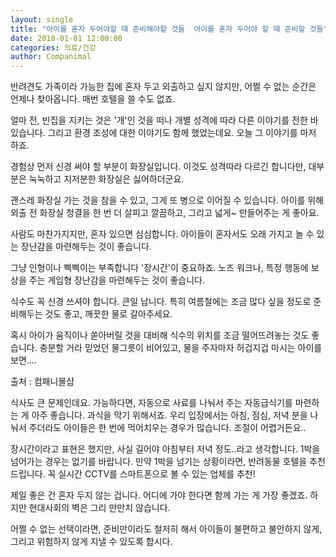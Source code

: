 ```yaml
---
layout: single
title: "아이를 혼자 두어야할 때 준비해야할 것들  아이를 혼자 두어야 할 때 준비할 것들"
date: 2018-01-01 12:00:00
categories: 의료/건강
author: Companimal
---
```


반려견도 가족이라 가능한 집에 혼자 두고 외출하고 싶지 않지만, 어쩔 수 없는 순간은 언제나 찾아옵니다. 매번 호텔을 쓸 수도 없죠.

얼마 전, 빈집을 지키는 것은 '개'인 것을 떠나 개별 성격에 따라 다른 이야기를 전한 바 있습니다. 그리고 환경 조성에 대한 이야기도 함께 했었는데요. 오늘 그 이야기를 마저 하죠.

경험상 먼저 신경 써야 할 부분이 화장실입니다. 이것도 성격따라 다르긴 합니다만, 대부분은 눅눅하고 지저분한 화장실은 싫어하더군요.

괜스레 화장실 가는 것을 참을 수 있고, 그게 또 병으로 이어질 수 있습니다. 아이를 위해 외출 전 화장실 청결을 한 번 더 살피고 깔끔하고, 그리고 넓게~ 만들어주는 게 좋아요.

사람도 마찬가지지만, 혼자 있으면 심심합니다. 아이들이 혼자서도 오래 가지고 놀 수 있는 장난감을 마련해두는 것이 좋습니다.

그냥 인형이나 삑삑이는 부족합니다 '장시간'이 중요하죠. 노즈 워크나, 특정 행동에 보상을 주는 게임형 장난감을 마련해두는 것이 좋습니다.

식수도 꼭 신경 쓰셔야 합니다. 큰일 납니다. 특히 여름철에는 조금 많다 싶을 정도로 준비해두는 것도 좋고, 깨끗한 물로 갈아주세요.

혹시 아이가 움직이나 쏟아버릴 것을 대비해 식수의 위치를 조금 떨어뜨려놓는 것도 좋습니다. 충분할 거라 믿었던 물그릇이 비어있고, 물을 주자마자 허겁지겁 마시는 아이를 보면....

출처 : 컴패니몰샵

식사도 큰 문제인데요. 가능하다면, 자동으로 사료를 나눠서 주는 자동급식기를 마련하는 게 아주 좋습니다. 과식을 막기 위해서죠. 우리 입장에서는 아침, 점심, 저녁 분을 나눠서 주더라도 아이들은 한 번에 먹어치우는 경우가 많습니다. 조절이 어렵거든요..

장시간이라고 표현은 했지만, 사실 길어야 아침부터 저녁 정도..라고 생각합니다. 1박을 넘어가는 경우는 없기를 바랍니다. 만약 1박을 넘기는 상황이라면, 반려동물 호텔을 추천드립니다. 꼭 실시간 CCTV를 스마트폰으로 볼 수 있는 업체를 추천!

제일 좋은 건 혼자 두지 않는 겁니다. 어디에 가야 한다면 함께 가는 게 가장 좋겠죠. 하지만 현대사회의 벽은 그리 만만치 않습니다.

어쩔 수 없는 선택이라면, 준비만이라도 철저히 해서 아이들이 불편하고 불안하지 않게, 그리고 위험하지 않게 지낼 수 있도록 합시다.

